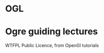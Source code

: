 # OGL
Ogre guiding lectures
============================

WTFPL Public Licence, from OpenGl tutorials
